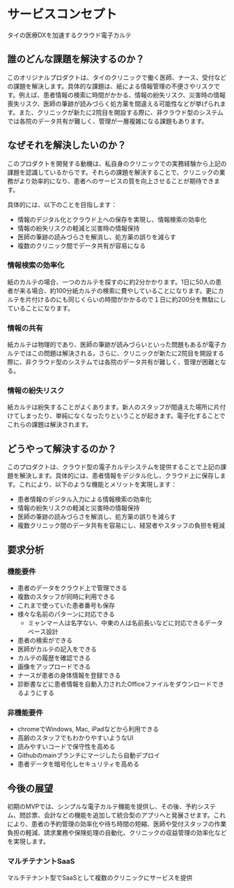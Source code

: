 # サービスコンセプト

タイの医療DXを加速するクラウド電子カルテ

## 誰のどんな課題を解決するのか？

このオリジナルプロダクトは、タイのクリニックで働く医師、ナース、受付などの課題を解決します。具体的な課題は、紙による情報管理の不便さやリスクです。例えば、患者情報の検索に時間がかかる、情報の紛失リスク、災害時の情報喪失リスク、医師の筆跡が読みづらく処方薬を間違える可能性などが挙げられます。また、クリニックが新たに2院目を開設する際に、非クラウド型のシステムでは各院のデータ共有が難しく、管理が一層複雑になる課題もあります。

## なぜそれを解決したいのか？

このプロダクトを開発する動機は、私自身のクリニックでの実務経験から上記の課題を認識しているからです。それらの課題を解決することで、クリニックの業務がより効率的になり、患者へのサービスの質を向上させることが期待できます。

具体的には、以下のことを目指します：

- 情報のデジタル化とクラウド上への保存を実現し、情報検索の効率化
- 情報の紛失リスクの軽減と災害時の情報保持
- 医師の筆跡の読みづらさを解消し、処方薬の誤りを減らす
- 複数のクリニック間でデータ共有が容易になる

### 情報検索の効率化

紙のカルテの場合、一つのカルテを探すのに約2分かかります。1日に50人の患者が来る場合、約100分紙カルテの検索に費やしていることになります。更にカルテを片付けるのにも同じくらいの時間がかかるので１日に約200分を無駄にしていることになります。

### 情報の共有

紙カルテは物理的であり、医師の筆跡が読みづらいといった問題もあるが電子カルテではこの問題は解決される。さらに、クリニックが新たに2院目を開設する際に、非クラウド型のシステムでは各院のデータ共有が難しく、管理が困難となる。

### 情報の紛失リスク

紙カルテは紛失することがよくあります。新人のスタッフが間違えた場所に片付けてしまったり、単純になくなったりということが起きます。電子化することでこれらの課題は解決されます。

## どうやって解決するのか？

このプロダクトは、クラウド型の電子カルテシステムを提供することで上記の課題を解決します。具体的には、患者情報をデジタル化し、クラウド上に保存します。これにより、以下のような機能とメリットを実現します：

- 患者情報のデジタル入力による情報検索の効率化
- 情報の紛失リスクの軽減と災害時の情報保持
- 医師の筆跡の読みづらさを解消し、処方薬の誤りを減らす
- 複数クリニック間のデータ共有を容易にし、経営者やスタッフの負担を軽減

## 要求分析

### 機能要件

- 患者のデータをクラウド上で管理できる
- 複数のスタッフが同時に利用できる
- これまで使っていた患者番号も保存
- 様々な名前のパターンに対応できる
  - ミャンマー人は名字ない、中東の人は名前長いなどに対応できるデータベース設計
- 患者の検索ができる
- 医師がカルテの記入をできる
- カルテの履歴を確認できる
- 画像をアップロードできる
- ナースが患者の身体情報を登録できる
- 診断書などに患者情報を自動入力されたOfficeファイルをダウンロードできるようにする

### 非機能要件

- chromeでWindows, Mac, iPadなどから利用できる
- 高齢のスタッフでもわかりやすいようなUI
- 読みやすいコードで保守性を高める
- Githubのmainブランチにマージしたら自動デプロイ
- 患者データを暗号化しセキュリティを高める

## 今後の展望

初期のMVPでは、シンプルな電子カルテ機能を提供し、その後、予約システム、問診票、会計などの機能を追加して統合型のアプリへと発展させます。これにより、患者の予約管理の効率化や待ち時間の短縮、医師や受付スタッフの作業負担の軽減、請求業務や保険処理の自動化、クリニックの収益管理の効率化などを実現します。

### マルチテナントSaaS
マルチテナント型でSaaSとして複数のクリニックにサービスを提供
